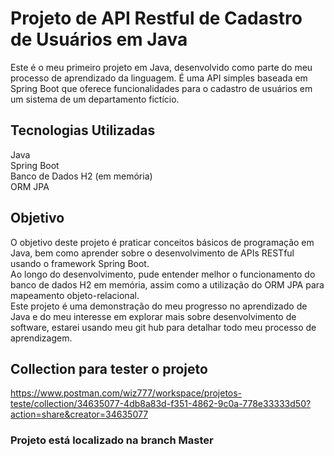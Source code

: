 # Projeto de API Restful de Cadastro de Usuários em Java

Este é o meu primeiro projeto em Java, desenvolvido como parte do meu processo de aprendizado da linguagem. É uma API simples baseada em Spring Boot que oferece funcionalidades para o cadastro de usuários em um sistema de um departamento fictício.

## Tecnologias Utilizadas

Java<br>
Spring Boot<br>
Banco de Dados H2 (em memória)<br>
ORM JPA<br>

## Objetivo

O objetivo deste projeto é praticar conceitos básicos de programação em Java, bem como aprender sobre o desenvolvimento de APIs RESTful usando o framework Spring Boot.<br> Ao longo do desenvolvimento, pude entender melhor o funcionamento do banco de dados H2 em memória, assim como a utilização do ORM JPA para mapeamento objeto-relacional.<br>
Este projeto é uma demonstração do meu progresso no aprendizado de Java e do meu interesse em explorar mais sobre desenvolvimento de software, estarei usando meu git hub para detalhar todo meu processo de aprendizagem.


## Collection para tester o projeto

https://www.postman.com/wiz777/workspace/projetos-teste/collection/34635077-4db8a83d-f351-4862-9c0a-778e33333d50?action=share&creator=34635077

### Projeto está localizado na branch Master
